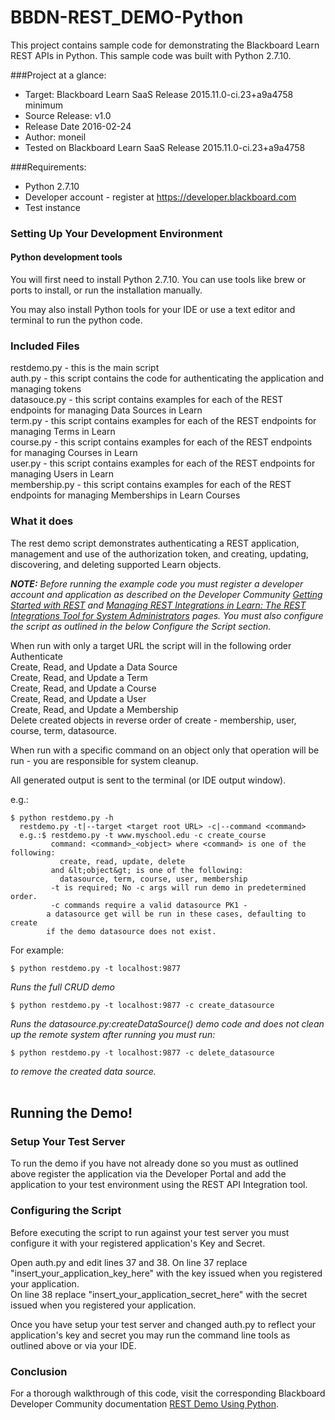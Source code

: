 # BBDN-REST_DEMO-Python
This project contains sample code for demonstrating the Blackboard Learn REST APIs in Python.
This sample code was built with Python 2.7.10.

###Project at a glance:
- Target: Blackboard Learn SaaS Release 2015.11.0-ci.23+a9a4758 minimum
- Source Release: v1.0
- Release Date  2016-02-24
- Author: moneil
- Tested on Blackboard Learn SaaS Release 2015.11.0-ci.23+a9a4758

###Requirements:
- Python  2.7.10
- Developer account - register at https://developer.blackboard.com
- Test instance


### Setting Up Your Development Environment
#### Python development tools
You will first need to install Python 2.7.10. You can use tools like brew or ports to install, or run the installation manually.

You may also install Python tools for your IDE or use a text editor and terminal to run the python code.


### Included Files
restdemo.py - this is the main script<br/>
auth.py - this script contains the code for authenticating the application and managing tokens<br/>
datasouce.py - this script contains examples for each of the REST endpoints for managing Data Sources in Learn<br/>
term.py - this script contains examples for each of the REST endpoints for managing Terms in Learn<br/>
course.py - this script contains examples for each of the REST endpoints for managing Courses in Learn<br/>
user.py - this script contains examples for each of the REST endpoints for managing Users in Learn<br/>
membership.py - this script contains examples for each of the REST endpoints for managing Memberships in Learn Courses


### What it does
The rest demo script demonstrates authenticating a REST application, management and use of the authorization token, and creating, updating, discovering, and deleting supported Learn objects.

<i><b>NOTE:</b> Before running the example code you must register a developer account and application as described on the Developer Community <a href="https://docs.blackboard.com/learn/REST/Getting%20Started%20With%20REST.html">Getting Started with REST</a> and <a href="https://docs.blackboard.com/learn/REST/Managing%20REST%20Integrations%20in%20Learn.html">Managing REST Integrations in Learn: The REST Integrations Tool for System Administrators</a> pages. You must also configure the script as outlined in the below Configure the Script section.</i>

When run with only a target URL the script will in the following order
Authenticate<br/>
Create, Read, and Update a Data Source<br/>
Create, Read, and Update a Term<br/>
Create, Read, and Update a Course<br/>
Create, Read, and Update a User<br/>
Create, Read, and Update a Membership<br/>
Delete created objects in reverse order of create - membership, user, course, term, datasource.

When run with a specific command on an object only that operation will be run - you are responsible for system cleanup.

All generated output is sent to the terminal (or IDE output window).

e.g.:
```
$ python restdemo.py -h
  restdemo.py -t|--target <target root URL> -c|--command <command>
  e.g.:$ restdemo.py -t www.myschool.edu -c create_course
         command: <command>_<object> where <command> is one of the following:
           create, read, update, delete
         and &lt;object&gt; is one of the following:
           datasource, term, course, user, membership
         -t is required; No -c args will run demo in predetermined order.
         -c commands require a valid datasource PK1 -
	    a datasource get will be run in these cases, defaulting to create
	    if the demo datasource does not exist.
```

For example:
```
$ python restdemo.py -t localhost:9877
```
<i>Runs the full CRUD demo</i>

```
$ python restdemo.py -t localhost:9877 -c create_datasource
```
<i>Runs the datasource.py:createDataSource() demo code and does not clean up the remote system after running you must run: </i>

```
$ python restdemo.py -t localhost:9877 -c delete_datasource
```
<i>to remove the created data source.</i>
<br/><br/>

## Running the Demo!
### Setup Your Test Server
To run the demo if you have not already done so you must as outlined above register the application via the Developer Portal and add the application to your test environment using the REST API Integration tool.


### Configuring the Script
Before executing the script to run against your test server you must configure it with your registered application's Key and Secret.

Open auth.py and edit lines 37 and 38.
On line 37 replace "insert_your_application_key_here" with the key issued when you registered your application.<br/>
On line 38 replace "insert_your_application_secret_here" with the secret issued when you registered your application.

Once you have setup your test server and changed auth.py to reflect your application's key and secret you may run the command line tools as outlined above or via your IDE.


### Conclusion
For a thorough walkthrough of this code, visit the corresponding Blackboard Developer Community documentation <a href="https://docs.blackboard.com/learn/REST/REST%20Demo%20Using%20Python.html">REST Demo Using Python</a>.
